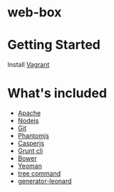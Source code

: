 web-box
=======

# Getting Started 

Install [Vagrant](http://downloads.vagrantup.com/)

# What's included

* [Apache](http://apache.org/)
* [Nodejs](http://nodejs.org/)
* [Git](http://git-scm.com/)
* [Phantomjs](http://phantomjs.org/)
* [Casperjs](http://casperjs.org/)
* [Grunt cli](http://gruntjs.com/getting-started)
* [Bower](http://bower.io/)
* [Yeoman](http://yeoman.io/)
* [tree command](http://en.wikipedia.org/wiki/Tree_(Unix))
* [generator-leonard](https://github.com/jleonard/generator-leonard)


